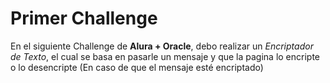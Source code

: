 # Primer Challenge

En el siguiente Challenge de **Alura + Oracle**, debo realizar un *Encriptador de Texto*, el cual se basa en pasarle un mensaje 
y que la pagina lo encripte o lo desencripte (En caso de que el mensaje esté encriptado)
